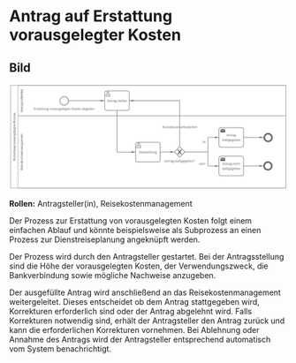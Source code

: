 # Antrag auf Erstattung vorausgelegter Kosten
## Bild
<img src="./Erstattung vorausgelegter Kosten.PNG">

**Rollen:** Antragsteller(in), Reisekostenmanagement

Der Prozess zur Erstattung von vorausgelegten Kosten folgt einem einfachen Ablauf und könnte beispielsweise als Subprozess an einen Prozess zur Dienstreiseplanung angeknüpft werden.

Der Prozess wird durch den Antragsteller gestartet. Bei der Antragsstellung sind die Höhe der vorausgelegten Kosten, der Verwendungszweck, die Bankverbindung sowie mögliche Nachweise anzugeben.

Der ausgefüllte Antrag wird anschließend an das Reisekostenmanagement weitergeleitet. Dieses entscheidet ob dem Antrag stattgegeben wird, Korrekturen erforderlich sind oder der Antrag abgelehnt wird. Falls Korrekturen notwendig sind, erhält der Antragsteller den Antrag zurück und kann die erforderlichen Korrekturen vornehmen. Bei Ablehnung oder Annahme des Antrags wird der Antragsteller entsprechend automatisch vom System benachrichtigt.